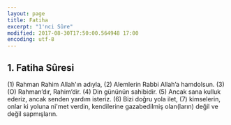 ```yaml
---
layout: page
title: Fatiha
excerpt: "1'nci Sûre"
modified: 2017-08-30T17:50:00.564948 17:00
encoding: utf-8
---
```


## 1. Fatiha Sûresi

(1) Rahman Rahim Allah'ın adıyla,
(2) Alemlerin Rabbi Allah’a hamdolsun.
(3) (O) Rahman’dır, Rahim’dir.
(4) Din gününün sahibidir.
(5) Ancak sana kulluk ederiz, ancak senden yardım isteriz.
(6) Bizi doğru yola ilet,
(7) kimselerin, onlar ki yoluna ni'met verdin, kendilerine gazabedilmiş olan(ların) değil ve değil sapmışların.
